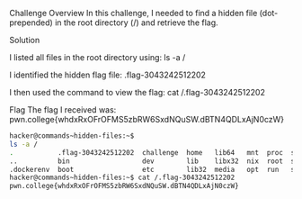Challenge Overview
In this challenge, I needed to find a hidden file (dot-prepended) in the root directory (/) and retrieve the flag.

Solution

I listed all files in the root directory using:
ls -a /

I identified the hidden flag file:
.flag-3043242512202

I then used the command to view the flag:
cat /.flag-3043242512202

Flag
The flag I received was:
pwn.college{whdxRxOFrOFMS5zbRW6SxdNQuSW.dBTN4QDLxAjN0czW}

```bash
hacker@commands~hidden-files:~$ 
ls -a /
.           .flag-3043242512202  challenge  home   lib64   mnt  proc  sbin  tmp
..          bin                  dev        lib    libx32  nix  root  srv   usr
.dockerenv  boot                 etc        lib32  media   opt  run   sys   var
hacker@commands~hidden-files:~$ cat /.flag-3043242512202
pwn.college{whdxRxOFrOFMS5zbRW6SxdNQuSW.dBTN4QDLxAjN0czW}
```
